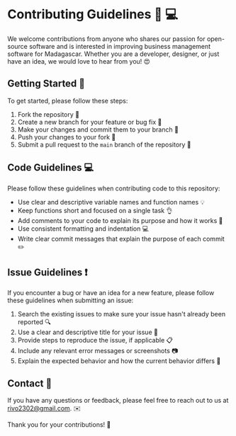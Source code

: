 # Contributing Guidelines :raising_hand: :computer:

We welcome contributions from anyone who shares our passion for open-source software and is interested in improving business management software for Madagascar. Whether you are a developer, designer, or just have an idea, we would love to hear from you! :heart_eyes:

## Getting Started :rocket:

To get started, please follow these steps:

1. Fork the repository :fork_and_knife:
2. Create a new branch for your feature or bug fix :bug:
3. Make your changes and commit them to your branch :pencil:
4. Push your changes to your fork :rocket:
5. Submit a pull request to the `main` branch of the repository :handshake:

## Code Guidelines :computer:

Please follow these guidelines when contributing code to this repository:

- Use clear and descriptive variable names and function names :bulb:
- Keep functions short and focused on a single task :ok_hand:
- Add comments to your code to explain its purpose and how it works :speech_balloon:
- Use consistent formatting and indentation :computer:
- Write clear commit messages that explain the purpose of each commit :pencil2:

## Issue Guidelines :exclamation:

If you encounter a bug or have an idea for a new feature, please follow these guidelines when submitting an issue:

1. Search the existing issues to make sure your issue hasn't already been reported :mag:
2. Use a clear and descriptive title for your issue :memo:
3. Provide steps to reproduce the issue, if applicable :clipboard:
4. Include any relevant error messages or screenshots :camera:
5. Explain the expected behavior and how the current behavior differs :thinking:

## Contact :email:

If you have any questions or feedback, please feel free to reach out to us at [rivo2302@gmail.com](mailto:rivo2302@gmail.com). :envelope:

Thank you for your contributions! :tada:
